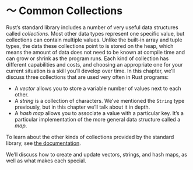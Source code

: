 # 〜 Common Collections

Rust’s standard library includes a number of very useful data structures called
*collections*. Most other data types represent one specific value, but
collections can contain multiple values. Unlike the built-in array and tuple
types, the data these collections point to is stored on the heap, which means
the amount of data does not need to be known at compile time and can grow or
shrink as the program runs. Each kind of collection has different capabilities
and costs, and choosing an appropriate one for your current situation is a
skill you’ll develop over time. In this chapter, we’ll discuss three
collections that are used very often in Rust programs:

* A *vector* allows you to store a variable number of values next to each other.
* A *string* is a collection of characters. We’ve mentioned the `String` type
   previously, but in this chapter we’ll talk about it in depth.
* A *hash map* allows you to associate a value with a particular key. It’s a
   particular implementation of the more general data structure called a *map*.

To learn about the other kinds of collections provided by the standard library,
see [the documentation][collections].

We’ll discuss how to create and update vectors, strings, and hash maps, as well
as what makes each special.

[collections]: ../std/collections/index.html
